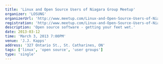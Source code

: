 ```yaml
---
title: 'Linux and Open Source Users of Niagara Group Meetup'
organizer: 'LOSUNG'
organizerUrl: 'http://www.meetup.com/Linux-and-Open-Source-Users-of-Niagara-Group/'
registration: 'http://www.meetup.com/Linux-and-Open-Source-Users-of-Niagara-Group/events/105991132/'
description: 'Open source software - getting your feet wet.'
date: 2013-03-12
time: 'March 3, 2013 7:00PM'
venue: 'J.J. Kapps'
address: '327 Ontario St., St. Catharines, ON'
tags: ['linux', 'open source', 'user groups']
type: 'single'
---
```

